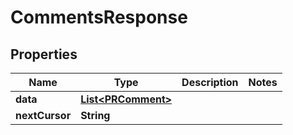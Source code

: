 

# CommentsResponse


## Properties

| Name | Type | Description | Notes |
|------------ | ------------- | ------------- | -------------|
|**data** | [**List&lt;PRComment&gt;**](PRComment.md) |  |  |
|**nextCursor** | **String** |  |  |



